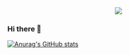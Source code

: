 <div align=center>
<img src="https://foxly.de/media/452-foxly-logo-2023-webp">
</div>

### Hi there 👋

[![Anurag's GitHub stats](https://github-readme-stats.vercel.app/api?username=foxly-it&show_icons=true&theme=radical)](https://github.com/anuraghazra/github-readme-stats)


